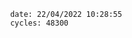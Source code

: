 

                date: 22/04/2022 10:28:55
                cycles: 48300

                         